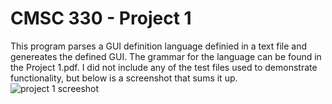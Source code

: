 # CMSC 330 - Project 1
This program parses a GUI definition language definied in a text file and genereates the defined GUI. The grammar for the language can be found in the Project 1.pdf. I did not include any of the test files used to demonstrate functionality, but below is a screenshot that sums it up.
![project 1 screeshot](../../readmeImages/cmsc330-project1.png)
